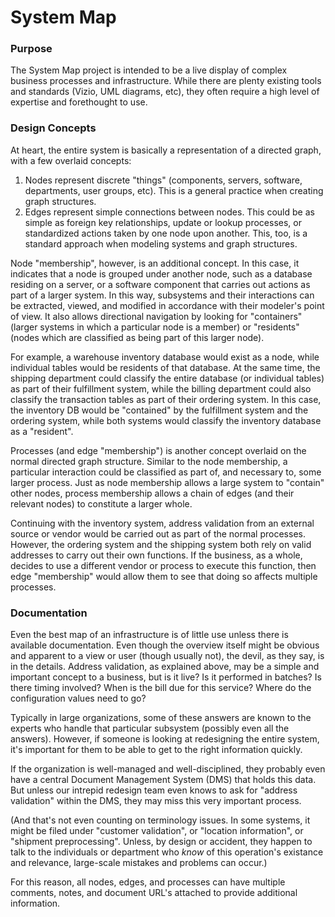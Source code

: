 # System Map #

### Purpose ###

The System Map project is intended to be a live display of complex business processes and infrastructure.  While there are plenty existing tools and standards (Vizio, UML diagrams, etc), they often require a high level of expertise and forethought to use.

### Design Concepts ###

At heart, the entire system is basically a representation of a directed graph, with a few overlaid concepts:


1. Nodes represent discrete "things" (components, servers, software, departments, user groups, etc).  This is a general practice when creating graph structures.
2. Edges represent simple connections between nodes.  This could be as simple as foreign key relationships, update or lookup processes, or standardized actions taken by one node upon another.  This, too, is a standard approach when modeling systems and graph structures.


Node "membership", however, is an additional concept.  In this case, it indicates that a node is grouped under another node, such as a database residing on a server, or a software component that carries out actions as part of a larger system.  In this way, subsystems and their interactions can be extracted, viewed, and modified in accordance with their modeler's point of view.  It also allows directional navigation by looking for "containers" (larger systems in which a particular node is a member) or "residents" (nodes which are classified as being part of this larger node).

For example, a warehouse inventory database would exist as a node, while individual tables would be residents of that database.  At the same time, the shipping department could classify the entire database (or individual tables) as part of their fulfillment system, while the billing department could also classify the transaction tables as part of their ordering system.   In this case, the inventory DB would be "contained" by the fulfillment system and the ordering system, while both systems would classify the inventory database as a "resident".

Processes (and edge "membership") is another concept overlaid on the normal directed graph structure.  Similar to the node membership, a particular interaction could be classified as part of, and necessary to, some larger process.  Just as node membership allows a large system to "contain" other nodes, process membership allows a chain of edges (and their relevant nodes) to constitute a larger whole.

Continuing with the inventory system, address validation from an external source or vendor would be carried out as part of the normal processes.  However, the ordering system and the shipping system both rely on valid addresses to carry out their own functions.  If the business, as a whole, decides to use a different vendor or process to execute this function, then edge "membership" would allow them to see that doing so affects multiple processes.

### Documentation ###

Even the best map of an infrastructure is of little use unless there is available documentation.  Even though the overview itself might be obvious and apparent to a view or user (though usually not), the devil, as they say, is in the details.  Address validation, as explained above, may be a simple and important concept to a business, but is it live?  Is it performed in batches?  Is there timing involved?  When is the bill due for this service?  Where do the configuration values need to go?

Typically in large organizations, some of these answers are known to the experts who handle that particular subsystem (possibly even all the answers).  However, if someone is looking at redesigning the entire system, it's important for them to be able to get to the right information quickly.

If the organization is well-managed and well-disciplined, they probably even have a central Document Management System (DMS) that holds this data.  But unless our intrepid redesign team even knows to ask for "address validation" within the DMS, they may miss this very important process.

(And that's not even counting on terminology issues.  In some systems, it might be filed under "customer validation", or "location information", or "shipment preprocessing".  Unless, by design or accident, they happen to talk to the individuals or department who _know_ of this operation's existance and relevance, large-scale mistakes and problems can occur.) 

For this reason, all nodes, edges, and processes can have multiple comments, notes, and document URL's attached to provide additional information.

